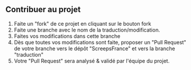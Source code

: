 ## Contribuer au projet

1. Faite un "fork" de ce projet en cliquant sur le bouton fork
2. Faite une branche avec le nom de la traduction/modification.
3. Faites vos modifications dans cette branche
4. Dès que toutes vos modifications sont faite, proposer un "Pull Request" de votre branche vers le dépôt "ScreepsFrance" et vers la branche "traduction"
5. Votre "Pull Request" sera analysé & validé par l'équipe du projet.
